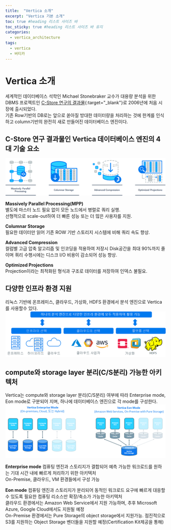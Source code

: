 ```yaml
---
title:  "Vertica 소개"
excerpt: "Vertica 기본 소개"
toc: true #heading 리스트 사이즈 바
toc_sticky: true #heading 리스트 사이즈 바 유지
categories:
  - vertica_architecture
tags:
  - vertica
  - 버티카
---
```


# Vertica 소개
세계적인 데이터베이스 석학인 Michael Stonebraker 교수가 대용량 분석을 위한 DBMS 프로젝트인 [C-Store 연구의 결과물](http://db.csail.mit.edu/projects/cstore/vldb.pdf){:target="_blank"}로 2006년에 처음 시장에 출시되었다.  
기존 Row기반의 DB로는 앞으로 쏟아질 방대한 데이터량을 처리하는 것에 한계를 인식하고 column기반의 완전히 새로 만들어진 데이터베이스 엔진이다.  


## C-Store 연구 결과물인 Vertica 데이터베이스 엔진의 4대 기술 요소
![vertica 데이터베이스 엔진 4대 기술 요소 이미지](../img/vertica_architecture_1000_01.png)

**Massively Parallel Processing(MPP)**  
별도에 마스터 노드 필요 없이 모든 노드에서 병렬로 쿼리 실행.  
선형적으로 scale-out하여 더 빠른 성능 또는 더 많은 사용자를 지원.  

**Columnar Storage**  
필요한 데이터만 읽어 기존 ROW 기반 스토리지 시스템에 비해 쿼리 속도 향상.  

**Advanced Compression**  
컬럼별 고급 압축 알고리즘 및 인코딩을 적용하여 저장시 Disk공간을 최대 90%까지 줄이며 쿼리 수행시에는 디스크 I/O 비용이 감소되어 성능 향상.  

**Optimized Projections**  
Projection이라는 최적화된 형식과 구조로 데이터를 저장하여 인덱스 불필요.  


## 다양한 인프라 환경 지원  
리눅스 기반에 온프레미스, 클라우드, 가상화, HDFS 환경에서 분석 엔진으로 Vertica를 사용할수 있다.  
![다양한 인프라 환경 지원 이미지](../img/vertica_architecture_1000_02.png)  


## compute와 storage layer 분리(C/S분리) 가능한 아키텍처  
Vertica는 compute와 storage layer 분리(C/S분리) 여부에 따라 Enterprise mode, Eon mode로 구분되어 지며, 하나에 데이터베이스 엔진으로 각 mode를 구성한다.  
![C/S분리 아키텍처 이미지](../img/vertica_architecture_1000_03.png)  

**Enterprise mode**
컴퓨팅 엔진과 스토리지가 결합되어 예측 가능한 워크로드를 원하는 기대 시간 내에 빠르게 처리하기 위한 아키텍처  
On-Premise, 클라우드, VM 환경들에서 구성 가능  

**Eon mode**
컴퓨팅 엔진과 스토리지가 분리되어 동적인 워크로드 요구에 빠르게 대응할 수 있도록 필요한 컴퓨팅 리소스만 확장/축소가 가능한 아키텍처  
클라우드 환경에서는 Amazon Web Service에서 지원 가능하며, 추후 Microsoft Azure, Google Cloud에서도 지원될 예정  
On-Premise 환경에서는 Pure Storage의 object storage에서 지원가능. 점진적으로 S3를 지원하는 Object Storage 벤더들을 지원할 예정(Certification Kit제공을 통해)  









